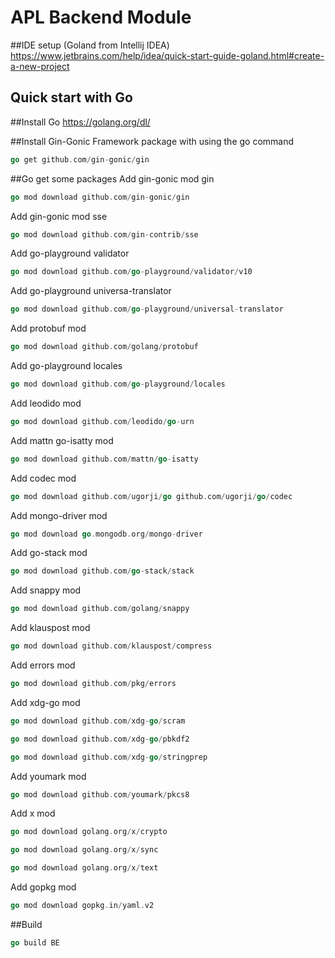 # APL Backend Module
##IDE setup (Goland from Intellij IDEA)
https://www.jetbrains.com/help/idea/quick-start-guide-goland.html#create-a-new-project
## Quick start with Go
##Install Go
https://golang.org/dl/

##Install Gin-Gonic Framework package with using the go command
```go 
go get github.com/gin-gonic/gin
```

##Go get some packages
Add gin-gonic mod gin
```go 
go mod download github.com/gin-gonic/gin
```
Add gin-gonic mod sse
```go 
go mod download github.com/gin-contrib/sse
```
Add go-playground validator
```go 
go mod download github.com/go-playground/validator/v10
```
Add go-playground universa-translator
```go 
go mod download github.com/go-playground/universal-translator
```
Add protobuf mod
```go 
go mod download github.com/golang/protobuf
```
Add go-playground locales
```go 
go mod download github.com/go-playground/locales
```
Add leodido mod
```go 
go mod download github.com/leodido/go-urn
```
Add mattn go-isatty mod
```go 
go mod download github.com/mattn/go-isatty
```
Add codec mod
```go 
go mod download github.com/ugorji/go github.com/ugorji/go/codec
```
Add mongo-driver mod
```go 
go mod download go.mongodb.org/mongo-driver
```
Add go-stack mod
```go 
go mod download github.com/go-stack/stack
```
Add snappy mod
```go 
go mod download github.com/golang/snappy
```
Add klauspost mod
```go 
go mod download github.com/klauspost/compress
```
Add errors mod
```go 
go mod download github.com/pkg/errors
```
Add xdg-go mod
```go 
go mod download github.com/xdg-go/scram
```
```go 
go mod download github.com/xdg-go/pbkdf2
```
```go 
go mod download github.com/xdg-go/stringprep
```
Add youmark mod
```go 
go mod download github.com/youmark/pkcs8
```
Add x mod
```go 
go mod download golang.org/x/crypto
```
```go 
go mod download golang.org/x/sync
```
```go 
go mod download golang.org/x/text
```
Add gopkg mod
```go 
go mod download gopkg.in/yaml.v2
```





##Build
```go 
go build BE
```
